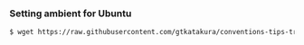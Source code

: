 ### Setting ambient for Ubuntu

```bash
$ wget https://raw.githubusercontent.com/gtkatakura/conventions-tips-tricks/master/ubuntu/install.bash -q -O - | bash
```
